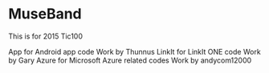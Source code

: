 # MuseBand
This is for 2015 Tic100

App for Android app code
	Work by Thunnus
LinkIt for LinkIt ONE code
	Work by Gary
Azure for Microsoft Azure related codes
	Work by andycom12000
